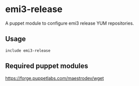 # emi3-release

A puppet module to configure emi3 release YUM repositories.

## Usage

```
include emi3-release
```

## Required puppet modules

https://forge.puppetlabs.com/maestrodev/wget
